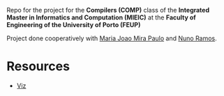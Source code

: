 Repo for the project for the **Compilers (COMP)** class of the **Integrated Master in Informatics and Computation (MIEIC)** at the **Faculty of Engineering of the University of Porto (FEUP)**

Project done cooperatively with [Maria Joao Mira Paulo](https://github.com/MariaJoaoMiraPaulo) and [Nuno Ramos](https://github.com/NunoRamos).


# Resources

* [Viz](https://github.com/mdaines/viz.js/)
